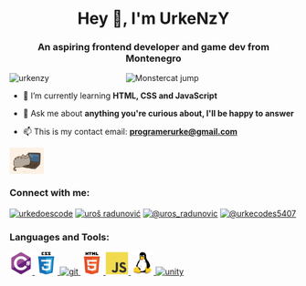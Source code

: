 <h1 align="center">Hey 👋, I'm UrkeNzY</h1>
<h3 align="center">An aspiring frontend developer and game dev from Montenegro</h3>

<img align="right" alt="Monstercat jump" width="300" src="https://media4.giphy.com/media/Y1SvSjhx3UPoASl42J/giphy.gif?cid=ecf05e47wkljym99gg13ji24tphdu3gie5nldstp17hz8k7u&rid=giphy.gif&ct=s">

<p align="left"> <img src="https://komarev.com/ghpvc/?username=urkenzy&label=Profile%20views&color=0e75b6&style=flat" alt="urkenzy" /> </p>


- 🌱 I’m currently learning **HTML, CSS and JavaScript**

- 💬 Ask me about **anything you're curious about, I'll be happy to answer**

- 📫 This is my contact email: **programerurke@gmail.com**

<img align="center" alt="Pusheen code" width="12%" src="https://raw.githubusercontent.com/fate0/fate0/master/artwork/pusheencode.gif">
<h3 align="left">Connect with me:</h3>
<p align="left">
<a href="https://twitter.com/urkedoescode" target="blank"><img align="center" src="https://raw.githubusercontent.com/rahuldkjain/github-profile-readme-generator/master/src/images/icons/Social/twitter.svg" alt="urkedoescode" height="30" width="40" /></a>
<a href="https://linkedin.com/in/uroš-radunović-414805252/" target="blank"><img align="center" src="https://raw.githubusercontent.com/rahuldkjain/github-profile-readme-generator/master/src/images/icons/Social/linked-in-alt.svg" alt="uroš radunović" height="30" width="40" /></a>
<a href="https://www.instagram.com/uros_radunovic" target="blank"><img align="center" src="https://raw.githubusercontent.com/rahuldkjain/github-profile-readme-generator/master/src/images/icons/Social/instagram.svg" alt="@uros_radunovic" height="30" width="40" /></a>
<a href="https://www.youtube.com/@urkecodes5407" target="blank"><img align="center" src="https://raw.githubusercontent.com/rahuldkjain/github-profile-readme-generator/master/src/images/icons/Social/youtube.svg" alt="@urkecodes5407" height="30" width="40" /></a>
</p>



<h3 align="left">Languages and Tools:</h3>
<p align="left"> <a href="https://www.w3schools.com/cs/" target="_blank" rel="noreferrer"> <img src="https://raw.githubusercontent.com/devicons/devicon/master/icons/csharp/csharp-original.svg" alt="csharp" width="40" height="40"/> </a> <a href="https://www.w3schools.com/css/" target="_blank" rel="noreferrer"> <img src="https://raw.githubusercontent.com/devicons/devicon/master/icons/css3/css3-original-wordmark.svg" alt="css3" width="40" height="40"/> </a> <a href="https://git-scm.com/" target="_blank" rel="noreferrer"> <img src="https://www.vectorlogo.zone/logos/git-scm/git-scm-icon.svg" alt="git" width="40" height="40"/> </a> <a href="https://www.w3.org/html/" target="_blank" rel="noreferrer"> <img src="https://raw.githubusercontent.com/devicons/devicon/master/icons/html5/html5-original-wordmark.svg" alt="html5" width="40" height="40"/> </a> <a href="https://developer.mozilla.org/en-US/docs/Web/JavaScript" target="_blank" rel="noreferrer"> <img src="https://raw.githubusercontent.com/devicons/devicon/master/icons/javascript/javascript-original.svg" alt="javascript" width="40" height="40"/> </a> <a href="https://www.linux.org/" target="_blank" rel="noreferrer"> <img src="https://raw.githubusercontent.com/devicons/devicon/master/icons/linux/linux-original.svg" alt="linux" width="40" height="40"/> </a> <a href="https://unity.com/" target="_blank" rel="noreferrer"> <img src="https://www.vectorlogo.zone/logos/unity3d/unity3d-icon.svg" alt="unity" width="40" height="40"/> </a> </p>
&nbsp
&nbsp
